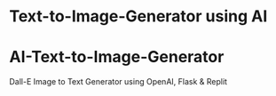 # Text-to-Image-Generator using AI
# AI-Text-to-Image-Generator
Dall-E Image to Text Generator using OpenAI, Flask &amp; Replit
